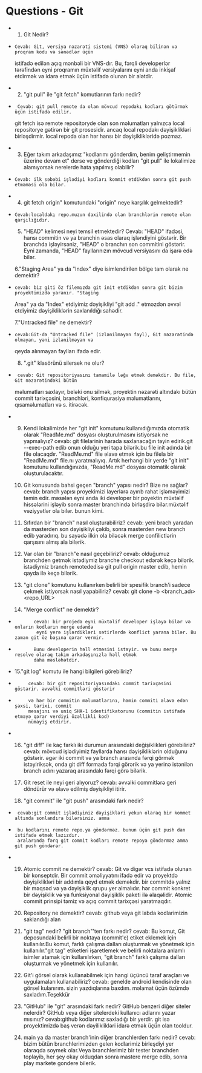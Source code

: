 # Questions - Git

-
    1. Git Nedir?
-     Cevab: Git, versiya nəzarəti sistemi (VNS) olaraq bilinən və proqram kodu və sənədlər üçün
  istifadə edilən açıq mənbəli bir VNS-dır. Bu, fərqli developerlər tərəfindən eyni proqramın müxtəlif
  versiyalarını eyni anda inkişaf etdirmək və idarə etmək üçün istifadə olunan bir alətdir.
-
     2. "git pull" ile "git fetch" komutlarının farkı nedir?
-      Cevab: git pull remote da olan mövcud repodakı kodları götürmək üçün istifadə edilir.
  git fetch isə remote repositoryde olan son məlumatları yalnızca local
  repositorye gətirən bir git prosesidir. ancaq local repodakı dəyişiklikləri birləşdirmir.
  local repoda olan hər hansı bir dəyişiklikləridə pozmaz.

-
    3. Eğer takım arkadaşımız "kodlarımı gönderdim, benim geliştirmemin üzerine devam et" derse ve
       gönderdiği kodları "git pull" ile lokalimize alamıyorsak nerelerde hata yapılmış olabilir?

-     Cevab: ilk səbəbi işlədiyi kodları kommit etdikdən sonra git push etməməsi ola bilər.
-
    4. git fetch origin" komutundaki "origin" neye karşılık gelmektedir?
-     Cevab:localdakı repo.muzun daxilində olan branchlərin remote olan qarşılığıdır.

    5. "HEAD" kelimesi neyi temsil etmektedir? 
      Cevab: "HEAD" ifadəsi, hansı commitin və ya branchin əsas olaraq işləndiyini göstərir.
       Bir branchda işləyirsəniz, "HEAD" o branchın son commitini göstərir. Eyni zamanda, "HEAD"
       fayllarınızın mövcud versiyasını da işarə edə bilər.
        
    6."Staging Area" ya da "Index" diye isimlendirilen bölge tam olarak ne demektir?
-     cevab: biz giti öz filemızda git init etdikdən sonra git bizim proyektimizdə yaranır. "Staging
  Area" ya da "Index" etdiyimiz dəyişikliyi "git add ." etməzdən əvvəl etdiyimiz dəyişikliklərin
  saxlanıldığı sahədir.

    7."Untracked file" ne demektir?
-     cevab:Git-də "Untracked file" (izlənilməyən fayl), Git nəzarətində olmayan, yəni izlənilməyən və
  qeydə alınmayan faylları ifadə edir.

    8. ".git" klasörünü silersek ne olur?
-      cevab: Git repositoriyasını tamamilə ləğv etmək deməkdir. Bu file, Git nəzarətindəki bütün
  məlumatları saxlayır, beləki onu silmək, proyektin nəzarəti altındakı bütün commit tarixçəsini,
  branchləri, konfiqurasiya məlumatlarını, qısaməlumatları və s. itirəcək.
-
    9. Kendi lokalimizde her "git init" komutunu kullanıdığımızda otomatik olarak "ReadMe.md"
       dosyası oluşturulmasını istiyorsak ne yapmalıyız?
      cevab: git filelarinin harada saxlanacağın təyin edirik.git --exec-path edib onun olduğu yeri
      tapa bilərik.bu file init adında bir file olacaqdır.  "ReadMe.md" file əlavə etmək için bu filela
      bir "ReadMe.md" file.nı yaratmalıyıq. Artık herhangi bir yerde "git init" komutunu
      kullandığınızda, "ReadMe.md" dosyası otomatik olarak oluşturulacaktır.

    10. Git konusunda bahsi geçen "branch" yapısı nedir? Bize ne sağlar?
       cevab: branch yapısı proyekimizi layerlərə ayırıb rahat işləməyimizi təmin edir. məsələn
        eyni anda iki developer bir poyektin müxtəlif hissələrini işləyib sonra master
        branchində birləşdirə bilər.müxtəlif vəziyyətlər ola bilər. bunun kimi.

    11. Sıfırdan bir "branch" nasıl oluşturabiliriz?
        cevab: yeni brach yaradan da masterden son dəyişikliyi çəkib, sonra masterden new branch
        edib yaradırıq. bu sayədə ilkin ola biləcək merge confilictlərin qarşısını almış ala
        bilərik.

    12. Var olan bir "branch"e nasıl geçebiliriz?
        cevab: olduğumuz branchden getmək istədiymiz branche checkout edərək keçə bilərik.
        istədiymiz branch remotededisə git pull origin master edib, hemin qayda ilə keçə
        bilərik.

    13. "git clone" komutunu kullanırken belirli bir spesifik branch'i sadece çekmek istiyorsak
        nasıl yapabiliriz?
        cevab: git clone -b <branch_adı> <repo_URL>

    14. "Merge conflict" ne demektir?
-            cevab: bir projedə eyni müxtəlif developer işləyə bilər və onların kodların merge edəndə 
              eyni yerə işlərdikləri sətirlərdə konflict yarana bilər. Bu zaman git öz başına qərar vermir.
-            Bunu developerin həll etməsini istəyir. və bunu merge resolve olaraq takım arkadaşınızla həll etmək
             daha məsləhətdir.

-    15."git log" komutu ile hangi bilgileri görebiliriz?
-          cevab: bir git repositoriyasındakı commit tarixçəsini göstərir. əvvəlki commitləri göstərir 
-          və hər bir commitin məlumatlarını, həmin commiti əlavə edən şəxsi, tarixi, commit
           mesajını və uniq SHA-1 identifikatorunu (commitin istifadə etməyə qərar verdiyi özəllikli kod)
           nümayiş etdirir.
-
     16. "git diff" ile kaç farklı iki durumun arasındaki değişiklikleri görebiliriz?
          cevab:  mövcud işlədiyimiz fayllarda hansı dəyişikliklərin olduğunu göstərir.
          əgər iki commit və ya branch arasında fərqi görmək istəyiriksək, onda git
          diff <commit1> <commit2> formada fərqi görərik və ya <commit> yerinə istənilən branch adını
         yazaraq arasındakı fərqi görə bilərik.

     17. Git reset ile neyi geri alıyoruz?
       cevab: əvvəlki commitlərə geri döndürür və əlavə edilmiş dəyişikliyi itirir.

     18. "git commit" ile "git push" arasındaki fark nedir?
-      cevab:git commit işlədiyiniz dəyişikləri yekun olaraq bir kommet altında sonlandıra bilərsiniz. amma 
-      bu kodlarını remote repo.ya göndərməz. bunun üçün git push dan istifadə etmək lazızdır.
       aralarında fərq git commit kodları remote repoya göndərməz amma git push göndərər.
-
    19. Atomic commit ne demektir?
        cevab: Git və digər vcs istifadə olunan bir konseptdir. Bir
        commit əməliyyatını ifadə edir və proyektdə dəyişiklikləri bir addımla qeyd etmək deməkdir.
        bir commitdə yalnız bir məqsəd və ya dəyişiklik qrupu yer almalıdır. hər commit konkret bir
        dəyişiklik və ya funksiyonal dəyişiklik paketi ilə əlaqəlidir. Atomic commit prinsipi təmiz
        və açıq commit tarixçəsi yaratmaqdır.

    20. Repository ne demektir?
        cevab: github veya git labda kodlarimizin saklandığı alan

    21. "git tag" nedir? "git branch"’ten farkı nedir?
        cevab: Bu komut, Git deposundaki belirli bir noktaya (commit'e) etiket eklemek için
        kullanılır.Bu komut, farklı çalışma dalları oluşturmak ve yönetmek için kullanılır."git tag"
        etiketleri işaretlemek ve belirli noktalara anlamlı isimler atamak için kullanılırken, "git
        branch" farklı çalışma dalları oluşturmak ve yönetmek için kullanılır.

    22. Git'i görsel olarak kullanabilmek için hangi üçüncü taraf araçları ve uygulamaları
        kullanabiliriz?
        cevab: genelde android kendisinde olan görsel kulanırım. sizin yazdıqlarına baxdım. 
        məlamat üçün özümdə saxladım.Teşekkür

    23. "GitHub" ile "git" arasındaki fark nedir? GitHub benzeri diğer siteler nelerdir? GitHub veya
        diğer sitelerdeki kullanıcı adlarını yazar mısınız?
        cevab:github kodlarımız saxladığı bir yerdir. git isə proyektimizdə baş verən
        dəyiliklikləri idarə etmək üçün olan tooldur.

    24. main ya da master branch'inin diğer branchlerden farkı nedir?
        cevab: bizim bütün branchlerimizden gelen kodlarimiz birleşdiyi yer olaraqda soymek
        olar.Veya branchlerimiz bir tester branchden toplayib, her şey okay olduqdan sonra mastere
        merge edib, sonra play markete gondere bilerik.